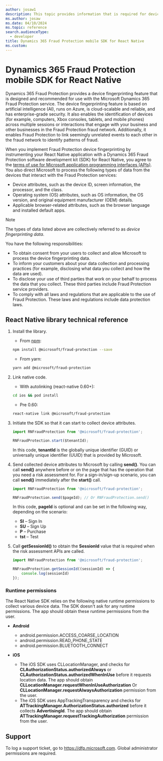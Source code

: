 ```yaml
---
author: josaw1
description: This topic provides information that is required for device fingerprinting in a mobile device implementation of Microsoft Dynamics 365 Fraud Protection for React Native.
ms.author: josaw
ms.date: 04/10/2024
ms.topic: reference
search.audienceType:
  - developer
title: Dynamics 365 Fraud Protection mobile SDK for React Native
ms.custom:
---
```


# Dynamics 365 Fraud Protection mobile SDK for React Native

Dynamics 365 Fraud Protection provides a device fingerprinting feature that is designed and recommended for use with the Microsoft Dynamics 365 Fraud Protection service. The device fingerprinting feature is based on artificial intelligence (AI), runs on Azure, is cloud-scalable and reliable, and has enterprise-grade security. It also enables the identification of devices (for example, computers, Xbox consoles, tablets, and mobile phones) across multiple sessions or interactions that engage with your business and other businesses in the Fraud Protection fraud network. Additionally, it enables Fraud Protection to link seemingly unrelated events to each other in the fraud network to identify patterns of fraud.

When you implement Fraud Protection device fingerprinting by instrumenting your React Native application with a Dynamics 365 Fraud Protection software development kit (SDK) for React Native, you agree to the [terms of use for Microsoft application programming interfaces (APIs)](/legal/microsoft-apis/terms-of-use). You also direct Microsoft to process the following types of data from the devices that interact with the Fraud Protection services:

- Device attributes, such as the device ID, screen information, the processor, and the class.
- Operating system (OS) attributes, such as OS information, the OS version, and original equipment manufacturer (OEM) details.
- Applicable browser-related attributes, such as the browser language and installed default apps.

> [!NOTE]
> The types of data listed above are collectively referred to as *device fingerprinting data*.

You have the following responsibilities:

- To obtain consent from your users to collect and allow Microsoft to process the device fingerprinting data.
- To inform your customers about your data collection and processing practices (for example, disclosing what data you collect and how the data are used).
- To disclose your use of third parties that work on your behalf to process the data that you collect. These third parties include Fraud Protection service providers.
- To comply with all laws and regulations that are applicable to the use of Fraud Protection. These laws and regulations include data protection laws.

## React Native library technical reference

1. Install the library.

    - From [npm](https://www.npmjs.com/package/@microsoft/fraud-protection):
    
    ```bash
    npm install @microsoft/fraud-protection --save
    ```

    - From yarn:
    
    ```bash
    yarn add @microsoft/fraud-protection
    ```

1. Link native code.

    - With autolinking (react-native 0.60+):
    
    ```bash
    cd ios && pod install
    ```

    - Pre 0.60:
    
    ```bash
    react-native link @microsoft/fraud-protection
    ```

1. Initiate the SDK so that it can start to collect device attributes.

    ```javascript
    import RNFraudProtection from '@microsoft/fraud-protection';

    RNFraudProtection.start($tenantId);
    ```

    In this code, **tenantId** is the globally unique identifier (GUID) or universally unique identifier (UUID) that is provided by Microsoft.

1. Send collected device attributes to Microsoft by calling **send()**. You can call **send()** anywhere before or on the page that has the operation that you need a risk assessment for. For a sign-in/sign-up scenario, you can call **send()** immediately after the **start()** call.

    ```javascript
    import RNFraudProtection from '@microsoft/fraud-protection';

    RNFraudProtection.send($pageId); // Or RNFraudProtection.send()
    ```

    In this code, **pageId** is optional and can be set in the following way, depending on the scenario:

    - **SI** – Sign In
    - **SU** – Sign Up
    - **P** – Purchase
    - **tst** – Test

1. Call **getSessionId()** to obtain the **SessionId** value that is required when the risk assessment APIs are called.

    ```javascript
    import RNFraudProtection from '@microsoft/fraud-protection';

    RNFraudProtection.getSessionId((sessionId) => {
        console.log(sessionId)
    });
    ```

### Runtime permissions

The React Native SDK relies on the following native runtime permissions to collect various device data. The SDK doesn't ask for any runtime permissions. The app should obtain these runtime permissions from the user.

- **Android**
    - android.permission.ACCESS\_COARSE\_LOCATION
    - android.permission.READ\_PHONE\_STATE
    - android.permission.BLUETOOTH\_CONNECT

- **iOS**
    - The iOS SDK uses CLLocationManager, and checks for **CLAuthorizationStatus.authorizedAlways** or **CLAuthorizationStatus.authorizedWhenInUse** before it requests location data. The app should obtain **CLLocationManager.requestWhenInUseAuthorization** Or **CLLocationManager.requestAlwaysAuthorization** permission from the user.
    - The iOS SDK uses AppTrackingTransparency and checks for **ATTrackingManager.AuthorizationStatus.authorized** before it collects **AdvertisingId**. The app should obtain **ATTrackingManager.requestTrackingAuthorization** permission from the user.

## Support

To log a support ticket, go to <https://dfp.microsoft.com>. Global administrator permissions are required.

